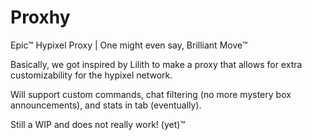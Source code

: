 # Proxhy
Epic™ Hypixel Proxy | One might even say, Brilliant Move™

Basically, we got inspired by Lilith to make a proxy that allows for extra customizability for the hypixel network.

Will support custom commands, chat filtering (no more mystery box announcements), and stats in tab (eventually).

Still a WIP and does not really work! (yet)™
